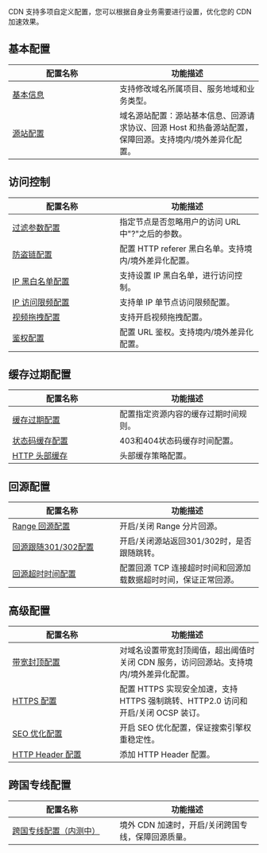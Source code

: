 <style> table th:first-of-type { width: 200px; } </style>

CDN 支持多项自定义配置，您可以根据自身业务需要进行设置，优化您的 CDN 加速效果。

## 基本配置
| 配置名称                                     | 功能描述                |
| ---------------------------------------- | ------------------- |
| [基本信息](https://cloud.tencent.com/document/product/228/41342) | 支持修改域名所属项目、服务地域和业务类型。 |
| [源站配置](https://cloud.tencent.com/document/product/228/41334) | 域名源站配置：源站基本信息、回源请求协议、回源 Host 和热备源站配置，保障回源。支持境内/境外差异化配置。  |


## 访问控制
| 配置名称                                     | 功能描述                      |
| ---------------------------------------- | ------------------------- |
| [过滤参数配置](https://cloud.tencent.com/document/product/228/41553) | 指定节点是否忽略用户的访问 URL 中"?"之后的参数。 |
| [防盗链配置](https://cloud.tencent.com/document/product/228/41454) | 配置 HTTP referer 黑白名单。支持境内/境外差异化配置。      |
| [IP 黑白名单配置](https://cloud.tencent.com/document/product/228/41431) | 支持设置 IP 黑白名单，进行访问控制。       |
| [IP 访问限频配置](https://cloud.tencent.com/document/product/228/41432) | 支持单 IP 单节点访问限频配置。          |
| [视频拖拽配置](https://cloud.tencent.com/doc/product/228/8111) | 支持开启视频拖拽配置。                |
| [鉴权配置](https://cloud.tencent.com/document/product/228/41622) | 配置 URL 鉴权。支持境内/境外差异化配置。 |


## 缓存过期配置
| 配置名称                                     | 功能描述              |
| ---------------------------------------- | ----------------- |
| [缓存过期配置](https://cloud.tencent.com/document/product/228/41540) | 配置指定资源内容的缓存过期时间规则。 |
| [状态码缓存配置](https://cloud.tencent.com/document/product/228/41536) | 403和404状态码缓存时间配置。     |
| [HTTP 头部缓存](https://cloud.tencent.com/document/product/228/41522) | 头部缓存策略配置。          |

## 回源配置
| 配置名称                                     | 功能描述                 |
| ---------------------------------------- | -------------------- |
| [Range 回源配置](https://cloud.tencent.com/doc/product/228/7184) | 开启/关闭 Range 分片回源。     |
| [回源跟随301/302配置](https://cloud.tencent.com/doc/product/228/7183) | 开启/关闭源站返回301/302时，是否跟随跳转。 |
| [回源超时时间配置](https://cloud.tencent.com/document/product/228/41699) | 配置回源 TCP 连接超时时间和回源加载数据超时时间，保证正常回源。 |


## 高级配置

| 配置名称                                     | 功能描述                             |
| ---------------------------------------- | -------------------------------- |
| [带宽封顶配置](https://cloud.tencent.com/document/product/228/41733) | 对域名设置带宽封顶阈值，超出阈值时关闭 CDN 服务，访问回源站。支持境内/境外差异化配置。 |
| [HTTPS 配置](https://cloud.tencent.com/document/product/228/41685) | 配置 HTTPS 实现安全加速，支持 HTTPS 强制跳转、HTTP2.0 访问和开启/关闭 OCSP 装订。    |
| [SEO 优化配置](https://cloud.tencent.com/document/product/228/41738) | 开启 SEO 优化配置，保证搜索引擎权重稳定性。          |
| [HTTP Header 配置](https://cloud.tencent.com/document/product/228/41737) | 添加 HTTP Header 配置。                |

## 跨国专线配置
| 配置名称                                     | 功能描述                        |
| ---------------------------------------- | --------------------------- |
| [跨国专线配置（内测中）](https://cloud.tencent.com/doc/product/228/7854) | 境外 CDN 加速时，开启/关闭跨国专线，保障回源质量。 |
